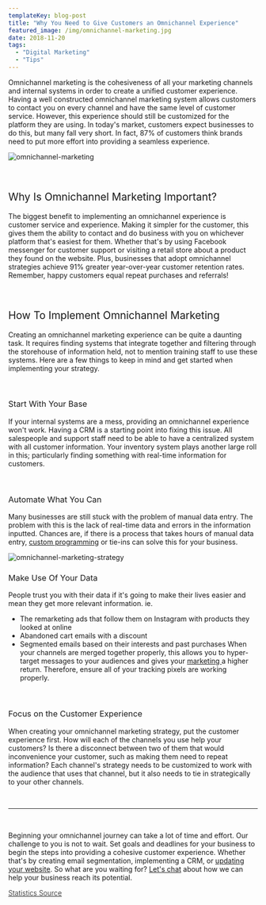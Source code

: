 ```yaml
---
templateKey: blog-post
title: "Why You Need to Give Customers an Omnichannel Experience"
featured_image: /img/omnichannel-marketing.jpg
date: 2018-11-20
tags:
  - "Digital Marketing"
  - "Tips"
---
```


<span style="font-weight: 400;">Omnichannel marketing is the cohesiveness of all your marketing channels and internal systems in order to create a unified customer experience. Having a well constructed omnichannel marketing system allows customers to contact you on every channel and have the same level of customer service. However, this experience should still be customized for the platform they are using. In today's market, customers expect businesses to do this, but many fall very short. In fact, 87% of customers think brands need to put more effort into providing a seamless experience.</span>

![omnichannel-marketing](/img/omnichannel-marketing.jpg)

&nbsp;

## <span style="font-weight: 400;">Why Is Omnichannel Marketing Important?</span>

<span style="font-weight: 400;">The biggest benefit to implementing an omnichannel experience is customer service and experience. Making it simpler for the customer, this gives them the ability to contact and do business with you on whichever platform that's easiest for them. Whether that's by using Facebook messenger for customer support or visiting a retail store about a product they found on the website. Plus, businesses that adopt omnichannel strategies achieve 91% greater year-over-year customer retention rates. Remember, happy customers equal repeat purchases and referrals!</span>

&nbsp;

## <span style="font-weight: 400;">How To Implement Omnichannel Marketing</span>

<span style="font-weight: 400;">Creating an omnichannel marketing experience can be quite a daunting task. It requires finding systems that integrate together and filtering through the storehouse of information held, not to mention training staff to use these systems. Here are a few things to keep in mind and get started when implementing your strategy.</span>

&nbsp;

### <span style="font-weight: 400;">Start With Your Base</span>

<span style="font-weight: 400;">If your internal systems are a mess, providing an omnichannel experience won't work. Having a CRM is a starting point into fixing this issue. All salespeople and support staff need to be able to have a centralized system with all customer information. Your inventory system plays another large roll in this; particularly finding something with real-time information for customers.</span>

&nbsp;

### <span style="font-weight: 400;">Automate What You Can</span>

<span style="font-weight: 400;">Many businesses are still stuck with the problem of manual data entry. The problem with this is the lack of real-time data and errors in the information inputted. Chances are, if there is a process that takes hours of manual data entry, </span>[<span style="font-weight: 400;">custom programming</span>](https://graphicintuitions.com/services/programming/)<span style="font-weight: 400;"> or tie-ins can solve this for your business.</span>

![omnichannel-marketing-strategy](/img/omnichannel-marketing-strategy.jpg)

### <span style="font-weight: 400;">Make Use Of Your Data</span>

<span style="font-weight: 400;">People trust you with their data if it's going to make their lives easier and mean they get more relevant information. ie. </span>

*   <span style="font-weight: 400;">The remarketing ads that follow them on Instagram with products they looked at online</span>
*   <span style="font-weight: 400;">Abandoned cart emails with a discount</span>
*   <span style="font-weight: 400;">Segmented emails based on their interests and past purchases</span>
<span style="font-weight: 400;">When your channels are merged together properly, this allows you to hyper-target messages to your audiences and gives your </span>[<span style="font-weight: 400;">marketing </span>](https://graphicintuitions.com/services/digital-marketing/)<span style="font-weight: 400;">a higher return. Therefore, ensure all of your tracking pixels are working properly.</span>

&nbsp;

### <span style="font-weight: 400;">Focus on the Customer Experience</span>

<span style="font-weight: 400;">When creating your omnichannel marketing strategy, put the customer experience first. How will each of the channels you use help your customers? Is there a disconnect between two of them that would inconvenience your customer, such as making them need to repeat information? Each channel's strategy needs to be customized to work with the audience that uses that channel, but it also needs to tie in strategically to your other channels. </span>

&nbsp;

* * *

&nbsp;

<span style="font-weight: 400;">Beginning your omnichannel journey can take a lot of time and effort. Our challenge to you is not to wait. Set goals and deadlines for your business to begin the steps into providing a cohesive customer experience. Whether that's by creating email segmentation, implementing a CRM, or </span>[<span style="font-weight: 400;">updating your website</span>](https://graphicintuitions.com/services/web-design/)<span style="font-weight: 400;">. So what are you waiting for? [Let's chat](https://graphicintuitions.com/get-in-touch/) about how we can help your business reach its potential. </span>

[<span style="font-weight: 300;">Statistics Source </span>](https://www.v12data.com/blog/25-amazing-omnichannel-statistics-every-marketer-should-know/)